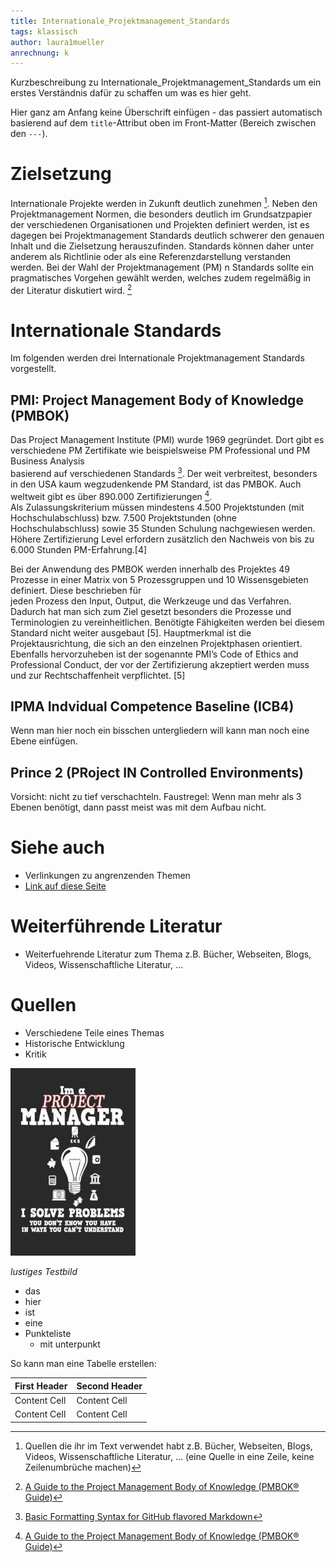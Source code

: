 ```yaml
---
title: Internationale_Projektmanagement_Standards
tags: klassisch
author: laura1mueller
anrechnung: k
---
```


Kurzbeschreibung zu Internationale_Projektmanagement_Standards um ein erstes Verständnis dafür zu schaffen um was es hier geht.

Hier ganz am Anfang keine Überschrift einfügen - das passiert automatisch basierend auf dem `title`-Attribut
oben im Front-Matter (Bereich zwischen den `---`).

# Zielsetzung

Internationale Projekte werden in Zukunft deutlich zunehmen [^1]. Neben den Projektmanagement Normen, die besonders deutlich im Grundsatzpapier der verschiedenen 
Organisationen und Projekten definiert werden, ist es dagegen bei Projektmanagement Standards deutlich schwerer den genauen Inhalt und die Zielsetzung 
herauszufinden. Standards können daher unter anderem als Richtlinie oder als eine Referenzdarstellung verstanden werden. Bei der Wahl der Projektmanagement (PM) n 
Standards sollte ein pragmatisches Vorgehen gewählt werden, welches zudem regelmäßig in der Literatur diskutiert wird. [^2] 

# Internationale Standards
Im folgenden werden drei Internationale Projektmanagement Standards vorgestellt.

## PMI: Project Management Body of Knowledge (PMBOK)
Das Project Management Institute (PMI) wurde 1969 gegründet. Dort gibt es verschiedene PM Zertifikate wie beispielsweise PM Professional und PM Business Analysis                    
basierend auf verschiedenen Standards [^3]. Der weit verbreitest, besonders in den USA kaum wegzudenkende PM Standard, ist das PMBOK. Auch weltweit gibt es über 
890.000 Zertifizierungen [^2].    
Als Zulassungskriterium müssen mindestens 4.500 Projektstunden (mit Hochschulabschluss) bzw. 7.500 Projektstunden (ohne Hochschulabschluss) sowie 35 Stunden 
Schulung nachgewiesen werden. Höhere Zertifizierung Level erfordern zusätzlich den Nachweis von bis zu 6.000 Stunden PM-Erfahrung.[4]

Bei der Anwendung des PMBOK werden innerhalb des Projektes 49 Prozesse in einer Matrix von 5 Prozessgruppen und 10 Wissensgebieten definiert. Diese beschrieben für                            
jeden Prozess den Input, Output, die Werkzeuge und das Verfahren. Dadurch hat man sich zum Ziel gesetzt besonders die Prozesse und Terminologien zu 
vereinheitlichen. Benötigte Fähigkeiten werden bei diesem Standard nicht weiter ausgebaut [5]. Hauptmerkmal ist die Projektausrichtung, die sich an den einzelnen 
Projektphasen orientiert. 
Ebenfalls hervorzuheben ist der sogenannte PMI’s Code of Ethics and Professional Conduct, der vor der Zertifizierung akzeptiert werden muss und zur Rechtschaffenheit verpflichtet. [5]

## IPMA Indvidual Competence Baseline (ICB4)

Wenn man hier noch ein bisschen untergliedern will kann man noch eine Ebene einfügen.

## Prince 2 (PRoject IN Controlled Environments)

Vorsicht: nicht zu tief verschachteln. Faustregel: Wenn man mehr als 3 
Ebenen benötigt, dann passt meist was mit dem Aufbau nicht.




# Siehe auch

* Verlinkungen zu angrenzenden Themen
* [Link auf diese Seite](Internationale_Projektmanagement_Standards.md)

# Weiterführende Literatur

* Weiterfuehrende Literatur zum Thema z.B. Bücher, Webseiten, Blogs, Videos, Wissenschaftliche Literatur, ...

# Quellen

[^1]: Quellen die ihr im Text verwendet habt z.B. Bücher, Webseiten, Blogs, Videos, Wissenschaftliche Literatur, ... (eine Quelle in eine Zeile, keine Zeilenumbrüche machen)
[^2]: [A Guide to the Project Management Body of Knowledge (PMBOK® Guide)](https://www.pmi.org/pmbok-guide-standards/foundational/PMBOK)
[^3]: [Basic Formatting Syntax for GitHub flavored Markdown](https://docs.github.com/en/github/writing-on-github/getting-started-with-writing-and-formatting-on-github/basic-writing-and-formatting-syntax)
[^4]: [Advanced Formatting Syntax for GitHub flavored Markdown](https://docs.github.com/en/github/writing-on-github/working-with-advanced-formatting/organizing-information-with-tables)
Aspekte zu Themen können ganz unterschiedlich sein:

* Verschiedene Teile eines Themas 
* Historische Entwicklung
* Kritik 

![Beispielabbildung](Internationale_Projektmanagement_Standards/test-file.jpg)

*lustiges Testbild*



* das
* hier 
* ist
* eine 
* Punkteliste
  - mit unterpunkt

So kann man eine Tabelle erstellen:

| First Header  | Second Header |
| ------------- | ------------- |
| Content Cell  | Content Cell  |
| Content Cell  | Content Cell  |
